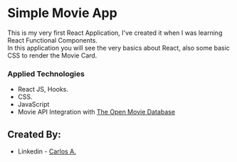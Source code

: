 # Simple Movie App

This is my very first React Application, I've created it when I was learning React Functional Components.<br/>
In this application you will see the very basics about React, also some basic CSS to render the Movie Card.

### Applied Technologies

- React JS, Hooks.
- CSS.
- JavaScript
- Movie API Integration with [The Open Movie Database](https://www.omdbapi.com/)

## Created By:

- Linkedin - [Carlos A.](https://www.linkedin.com/in/carlosafonsoflach/)
